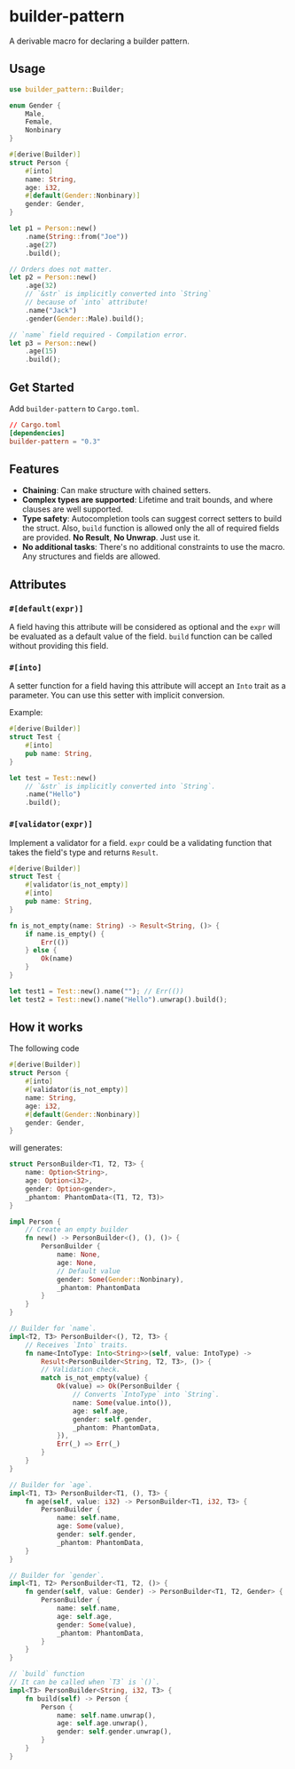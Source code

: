 # builder-pattern

A derivable macro for declaring a builder pattern.

## Usage

```rust
use builder_pattern::Builder;

enum Gender {
    Male,
    Female,
    Nonbinary
}

#[derive(Builder)]
struct Person {
    #[into]
    name: String,
    age: i32,
    #[default(Gender::Nonbinary)]
    gender: Gender,
}

let p1 = Person::new()
    .name(String::from("Joe"))
    .age(27)
    .build();

// Orders does not matter.
let p2 = Person::new()
    .age(32)
    // `&str` is implicitly converted into `String`
    // because of `into` attribute!
    .name("Jack")
    .gender(Gender::Male).build();

// `name` field required - Compilation error.
let p3 = Person::new()
    .age(15)
    .build();
```

## Get Started

Add `builder-pattern` to `Cargo.toml`.

```toml
// Cargo.toml
[dependencies]
builder-pattern = "0.3"
```

## Features

- **Chaining**: Can make structure with chained setters.
- **Complex types are supported**: Lifetime and trait bounds, and where clauses are well supported.
- **Type safety**: Autocompletion tools can suggest correct setters to build the struct. Also, `build` function is allowed only the all of required fields are provided. **No Result**, **No Unwrap**. Just use it.
- **No additional tasks**: There's no additional constraints to use the macro. Any structures and fields are allowed.

## Attributes

### `#[default(expr)]`

A field having this attribute will be considered as optional and the `expr` will be evaluated as a default value of the field. `build` function can be called without providing this field.

### `#[into]`

A setter function for a field having this attribute will accept an `Into` trait as a parameter. You can use this setter with implicit conversion.

Example:

```rust
#[derive(Builder)]
struct Test {
    #[into]
    pub name: String,
}

let test = Test::new()
    // `&str` is implicitly converted into `String`.
    .name("Hello")
    .build();
```

### `#[validator(expr)]`

Implement a validator for a field. `expr` could be a validating function that takes the field's type and returns `Result`.

```rust
#[derive(Builder)]
struct Test {
    #[validator(is_not_empty)]
    #[into]
    pub name: String,
}

fn is_not_empty(name: String) -> Result<String, ()> {
    if name.is_empty() {
        Err(())
    } else {
        Ok(name)
    }
}

let test1 = Test::new().name(""); // Err(())
let test2 = Test::new().name("Hello").unwrap().build();
```

## How it works

The following code

```rust
#[derive(Builder)]
struct Person {
    #[into]
    #[validator(is_not_empty)]
    name: String,
    age: i32,
    #[default(Gender::Nonbinary)]
    gender: Gender,
}

```

will generates:

```rust
struct PersonBuilder<T1, T2, T3> {
    name: Option<String>,
    age: Option<i32>,
    gender: Option<gender>,
    _phantom: PhantomData<(T1, T2, T3)>
}

impl Person {
    // Create an empty builder
    fn new() -> PersonBuilder<(), (), ()> {
        PersonBuilder {
            name: None,
            age: None,
            // Default value
            gender: Some(Gender::Nonbinary),
            _phantom: PhantomData
        }
    }
}

// Builder for `name`.
impl<T2, T3> PersonBuilder<(), T2, T3> {
    // Receives `Into` traits.
    fn name<IntoType: Into<String>>(self, value: IntoType) ->
        Result<PersonBuilder<String, T2, T3>, ()> {
        // Validation check.
        match is_not_empty(value) {
            Ok(value) => Ok(PersonBuilder {
                // Converts `IntoType` into `String`.
                name: Some(value.into()),
                age: self.age,
                gender: self.gender,
                _phantom: PhantomData,
            }),
            Err(_) => Err(_)
        }
    }
}

// Builder for `age`.
impl<T1, T3> PersonBuilder<T1, (), T3> {
    fn age(self, value: i32) -> PersonBuilder<T1, i32, T3> {
        PersonBuilder {
            name: self.name,
            age: Some(value),
            gender: self.gender,
            _phantom: PhantomData,
    }
}

// Builder for `gender`.
impl<T1, T2> PersonBuilder<T1, T2, ()> {
    fn gender(self, value: Gender) -> PersonBuilder<T1, T2, Gender> {
        PersonBuilder {
            name: self.name,
            age: self.age,
            gender: Some(value),
            _phantom: PhantomData,
        }
    }
}

// `build` function
// It can be called when `T3` is `()`.
impl<T3> PersonBuilder<String, i32, T3> {
    fn build(self) -> Person {
        Person {
            name: self.name.unwrap(),
            age: self.age.unwrap(),
            gender: self.gender.unwrap(),
        }
    }
}
```
